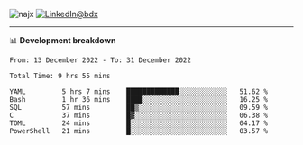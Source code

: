 <p align="left"><img src="https://komarev.com/ghpvc/?username=najx&label=GitHub%20Profile%20Views&color=yellow&style=flat" alt="najx" />
<a href="https://www.linkedin.com/in/abdx"><img src="https://img.shields.io/badge/LinkedIn--_.svg?style=social&logo=linkedin" alt="LinkedIn@bdx"></a> </p align="center">

-----

📊 **Development breakdown**
<!--START_SECTION:waka-->

```text
From: 13 December 2022 - To: 31 December 2022

Total Time: 9 hrs 55 mins

YAML         5 hrs 7 mins    █████████████░░░░░░░░░░░░   51.62 %
Bash         1 hr 36 mins    ████░░░░░░░░░░░░░░░░░░░░░   16.25 %
SQL          57 mins         ██▒░░░░░░░░░░░░░░░░░░░░░░   09.59 %
C            37 mins         █▓░░░░░░░░░░░░░░░░░░░░░░░   06.38 %
TOML         24 mins         █░░░░░░░░░░░░░░░░░░░░░░░░   04.17 %
PowerShell   21 mins         █░░░░░░░░░░░░░░░░░░░░░░░░   03.57 %
```

<!--END_SECTION:waka-->
